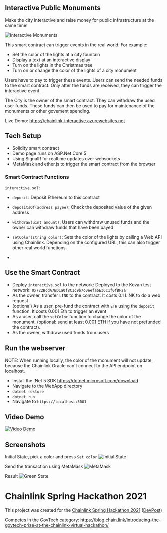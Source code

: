 ## Interactive Public Monuments
Make the city interactive and raise money for public infrastructure at the same time!

![Interactive Monuments](logo.jpg "Interactive Monuments")

This smart contract can trigger events in the real world. For example:
- Set the color of the lights at a city fountain
- Display a text at an interactive display
- Turn on the lights in the Christmas tree
- Turn on or change the color of the lights of a city monument

Users have to pay to trigger these events. Users can send the needed funds to the smart contract. Only after the funds are received, they can trigger the interactive event.

The City is the owner of the smart contract. They can withdraw the used user funds. These funds can then be used to pay for maintenance of the monuments or other govement spending.

Live Demo: https://chainlink-interactive.azurewebsites.net

## Tech Setup
- Solidity smart contract
- Demo page runs on ASP.Net Core 5
- Using SignalR for realtime updates over websockets
- MetaMask and ether.js to trigger the smart contract from the browser

### Smart Contract Functions
`interactive.sol`:
- `deposit`: Deposit Ethereum to this contract
- `depositsOf(address payee)`: Check the deposited value of the given address
- `withdraw(uint amount)`: Users can withdraw unused funds and the owner can withdraw funds that have been payed
- `setColor(string color)`: Sets the color of the lights by calling a Web API using Chainlink. Depending on the configured URL, this can also trigger other real world functions.

- 
## Use the Smart Contract
- Deploy `interactive.sol` to the network:
Deployed to the Kovan test network: `0x722BcdA7BD1a0f8C1c9b7c0eefabE36c1f0fBF2a`
- As the owner, transfer `LINK` to the contract. It costs 0.1 LINK to do a web request
- (optional) As a user, pre-fund the contract with `ETH` using the `deposit` function. It costs 0.001 Eth to trigger an event
- As a user, call the `setColor` function to change the color of the monument. (optional: send at least 0.001 ETH if you have not prefunded the contract).
- As the owner, withdraw used funds from users

## Run the webserver
NOTE: When running locally, the color of the monument will not update, because the Chainlink Oracle can't connect to the API endpoint on localhost.

- Install the .Net 5 SDK https://dotnet.microsoft.com/download
- Navigate to the WebApp directory
- `dotnet restore`
- `dotnet run`
- Navigate to `https://localhost:5001`

## Video Demo
[![Video Demo](screenshots/video_preview.PNG)](https://vimeo.com/535021947)

## Screenshots
Initial State, pick a color and press `Set color`
![Initial State](screenshots/01_initial.PNG)

Send the transaction using MetaMask
![MetaMask](screenshots/02_metamask.PNG)

Result
![Green State](screenshots/03_green.PNG)


# Chainlink Spring Hackathon 2021
This project was created for the [Chainlink Spring Hackathon 2021](https://chain.link/hackathon) ([DevPost](https://chainlink-2021.devpost.com))

Competes in the GovTech category: https://blog.chain.link/introducing-the-govtech-prize-at-the-chainlink-virtual-hackathon/

